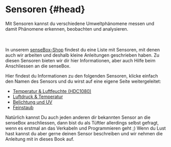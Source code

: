 # Sensoren {#head}
<div class="description">Mit Sensoren kannst du verschiedene Umweltphänomene messen und damit Phänomene erkennen, beobachten und analysieren.</div>

<div class="line">
    <br>
    <br>
</div>

 

In unserem [senseBox-Shop](https://sensebox.kaufen/) findest du eine Liste mit Sensoren, mit denen auch wir arbeiten und deshalb kleine Anleitungen geschrieben haben. Zu diesen Sensoren bieten wir dir hier Informationen, aber auch Hilfe beim Anschliessen an die senseBox. 

Hier findest du Informationen zu den folgenden Sensoren, klicke einfach den Namen des Sensors und du wirst auf eine eigene Seite weitergeleitet:

- [Temperatur & Luftfeuchte (HDC1080)](komponenten/sensoren/hdc1080.md)
- [Luftdruck & Temperatur](komponenten/sensoren/luftdruck-temperatur.md)
- [Belichtung und UV](komponenten/sensoren/belichtung-und-uv.md)
- [Feinstaub](komponenten/sensoren/feinstaub.md)

Natürlich kannst Du auch jeden anderen dir bekannten Sensor an die senseBox anschliessen, dann bist du als Tüftler allerdings selbst gefragt, wenn es erstmal an das Verkabeln und Programmieren geht ;) Wenn du Lust hast kannst du aber gerne deinen Sensor beschreiben und wir nehmen die Anleitung mit in dieses Book auf.

